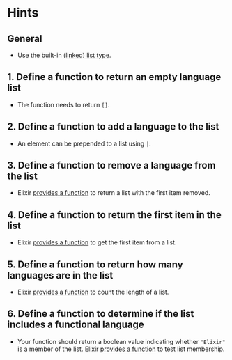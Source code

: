 # Hints

## General

- Use the built-in [(linked) list type][list].

## 1. Define a function to return an empty language list

- The function needs to return `[]`.

## 2. Define a function to add a language to the list

- An element can be prepended to a list using `|`.

## 3. Define a function to remove a language from the list

- Elixir [provides a function][tl] to return a list with the first item removed.

## 4. Define a function to return the first item in the list

- Elixir [provides a function][hd] to get the first item from a list.

## 5. Define a function to return how many languages are in the list

- Elixir [provides a function][length] to count the length of a list.

## 6. Define a function to determine if the list includes a functional language

- Your function should return a boolean value indicating whether `"Elixir"` is a member of the list. Elixir [provides a function][in] to test list membership.

[list]: https://hexdocs.pm/elixir/lists-and-tuples.html#linked-lists
[hd]: https://hexdocs.pm/elixir/Kernel.html#hd/1
[tl]: https://hexdocs.pm/elixir/Kernel.html#tl/1
[length]: https://hexdocs.pm/elixir/Kernel.html#length/1
[in]: https://hexdocs.pm/elixir/Kernel.html#in/2
